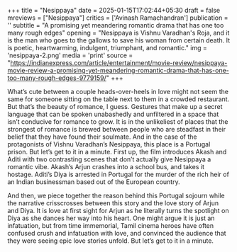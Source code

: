 +++
title = "Nesippaya"
date = 2025-01-15T17:02:44+05:30
draft = false
mreviews = ["Nesippaya"]
critics = ['Avinash Ramachandran']
publication = ''
subtitle = "A promising yet meandering romantic drama that has one too many rough edges"
opening = "Nesippaya is Vishnu Varadhan's Roja, and it is the man who goes to the gallows to save his woman from certain death. It is poetic, heartwarming, indulgent, triumphant, and romantic."
img = 'nesippaya-2.png'
media = 'print'
source = "https://indianexpress.com/article/entertainment/movie-review/nesippaya-movie-review-a-promising-yet-meandering-romantic-drama-that-has-one-too-many-rough-edges-9779159/"
+++

What’s cute between a couple heads-over-heels in love might not seem the same for someone sitting on the table next to them in a crowded restaurant. But that’s the beauty of romance, I guess. Gestures that make up a secret language that can be spoken unabashedly and unfiltered in a space that isn’t conducive for romance to grow. It is in the unlikeliest of places that the strongest of romance is brewed between people who are steadfast in their belief that they have found their soulmate. And in the case of the protagonists of Vishnu Varadhan’s Nesippaya, this place is a Portugal prison. But let’s get to it in a minute. First up, the film introduces Akash and Aditi with two contrasting scenes that don’t actually give Nesippaya a romantic vibe. Akash’s Arjun crashes into a school bus, and takes it hostage. Aditi’s Diya is arrested in Portugal for the murder of the rich heir of an Indian businessman based out of the European country.

And then, we piece together the reason behind this Portugal sojourn while the narrative crisscrosses between this story and the love story of Arjun and Diya. It is love at first sight for Arjun as he literally turns the spotlight on Diya as she dances her way into his heart. One might argue it is just an infatuation, but from time immemorial, Tamil cinema heroes have often confused crush and infatuation with love, and convinced the audience that they were seeing epic love stories unfold. But let’s get to it in a minute.
